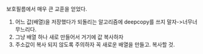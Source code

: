 보호필름에서 매우 큰 교훈을 얻었다.
1. 어느 값(배열)을 저장했다가 되돌리는 알고리즘에 deepcopy를 쓰지 말자->너무너무느리다.
2. 그냥 배열 하나 새로 만들어서 거기에 값 복사하자
3. 주소값이 복사 되지 않도록 주의하자 꼭 새로운 배열을 만들고. 복사할 것.
